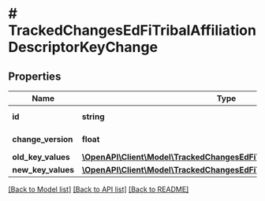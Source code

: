 # # TrackedChangesEdFiTribalAffiliationDescriptorKeyChange

## Properties

Name | Type | Description | Notes
------------ | ------------- | ------------- | -------------
**id** | **string** | Resource identifier | [optional]
**change_version** | **float** | Change version | [optional]
**old_key_values** | [**\OpenAPI\Client\Model\TrackedChangesEdFiTribalAffiliationDescriptorKey**](TrackedChangesEdFiTribalAffiliationDescriptorKey.md) |  | [optional]
**new_key_values** | [**\OpenAPI\Client\Model\TrackedChangesEdFiTribalAffiliationDescriptorKey**](TrackedChangesEdFiTribalAffiliationDescriptorKey.md) |  | [optional]

[[Back to Model list]](../../README.md#models) [[Back to API list]](../../README.md#endpoints) [[Back to README]](../../README.md)
